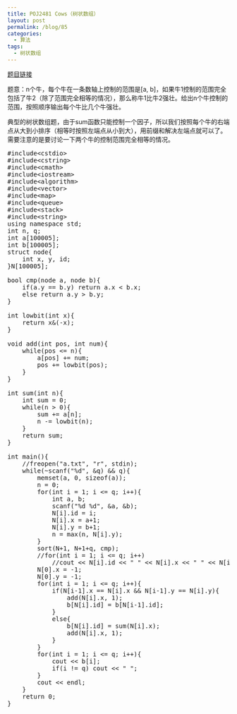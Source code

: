 ```yaml
---
title: POJ2481 Cows（树状数组）
layout: post
permalink: /blog/85
categories:
  - 算法
tags:
  - 树状数组
---
```

<a href="http://poj.org/problem?id=2481" target="_blank">题目链接</a>

题意：n个牛，每个牛在一条数轴上控制的范围是[a, b]，如果牛1控制的范围完全包括了牛2（除了范围完全相等的情况），那么称牛1比牛2强壮。给出n个牛控制的范围，按照顺序输出每个牛比几个牛强壮。

典型的树状数组题，由于sum函数只能控制一个因子，所以我们按照每个牛的右端点从大到小排序（相等时按照左端点从小到大），用前缀和解决左端点就可以了。需要注意的是要讨论一下两个牛的控制范围完全相等的情况。

<pre class="brush: cpp; title: ; notranslate" title="">#include&lt;cstdio&gt;
#include&lt;cstring&gt;
#include&lt;cmath&gt;
#include&lt;iostream&gt;
#include&lt;algorithm&gt;
#include&lt;vector&gt;
#include&lt;map&gt;
#include&lt;queue&gt;
#include&lt;stack&gt;
#include&lt;string&gt;
using namespace std;
int n, q;
int a[100005];
int b[100005];
struct node{
    int x, y, id;
}N[100005];

bool cmp(node a, node b){
    if(a.y == b.y) return a.x &lt; b.x;
    else return a.y &gt; b.y;
}

int lowbit(int x){
    return x&(-x);
}

void add(int pos, int num){
    while(pos &lt;= n){
        a[pos] += num;
        pos += lowbit(pos);
    }
}

int sum(int n){
    int sum = 0;
    while(n &gt; 0){
        sum += a[n];
        n -= lowbit(n);
    }
    return sum;
}

int main(){
    //freopen("a.txt", "r", stdin);
    while(~scanf("%d", &q) && q){
        memset(a, 0, sizeof(a));
        n = 0;
        for(int i = 1; i &lt;= q; i++){
            int a, b;
            scanf("%d %d", &a, &b);
            N[i].id = i;
            N[i].x = a+1;
            N[i].y = b+1;
            n = max(n, N[i].y);
        }
        sort(N+1, N+1+q, cmp);
        //for(int i = 1; i &lt;= q; i++)
            //cout &lt;&lt; N[i].id &lt;&lt; " " &lt;&lt; N[i].x &lt;&lt; " " &lt;&lt; N[i].y &lt;&lt; endl;
        N[0].x = -1;
        N[0].y = -1;
        for(int i = 1; i &lt;= q; i++){
            if(N[i-1].x == N[i].x && N[i-1].y == N[i].y){
                add(N[i].x, 1);
                b[N[i].id] = b[N[i-1].id];
            }
            else{
                b[N[i].id] = sum(N[i].x);
                add(N[i].x, 1);
            }
        }
        for(int i = 1; i &lt;= q; i++){
            cout &lt;&lt; b[i];
            if(i != q) cout &lt;&lt; " ";
        }
        cout &lt;&lt; endl;
    }
    return 0;
}
</pre>